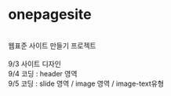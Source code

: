 # onepagesite
<br>
웹표준 사이트 만들기 프로젝트<br>
<br>
9/3 사이트 디자인 <br>
9/4 코딩 : header 영역 <br>
9/5 코딩 : slide 영역 / image 영역 / image-text유형<br>
